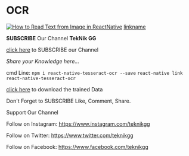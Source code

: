 # OCR

[![How to Read Text from Image in ReactNative](https://img.youtube.com/vi/KAAS1oGddUk/0.jpg)](https://www.youtube.com/watch?v=KAAS1oGddUk)
[linkname](https://youtu.be/KAAS1oGddUk)

**SUBSCRIBE**
Our Channel
**TekNik GG**

[click here](https://www.youtube.com/teknikgg?sub_confirmation=1 "click here") to SUBSCRIBE our Channel

*Share your Knowledge here...*

cmd Line:
  `npm i react-native-tesseract-ocr --save`
  `react-native link react-native-tesseract-ocr`
  
[click here](http://ethobleo.com/Jgi "click here") to download the trained Data

Don't Forget to SUBSCRIBE
Like, Comment, Share.

Support Our Channel

Follow on Instagram: https://www.instagram.com/teknikgg

Follow on Twitter: https://www.twitter.com/teknikgg

Follow on Facebook: https://www.facebook.com/teknikgg
